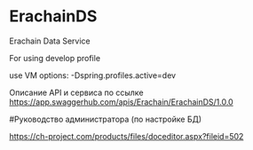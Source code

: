 # ErachainDS

Erachain Data Service

For using develop profile

use VM options: -Dspring.profiles.active=dev

Описание API и сервиса по ссылке
https://app.swaggerhub.com/apis/Erachain/ErachainDS/1.0.0

#Руководство администратора (по настройке БД) 

https://ch-project.com/products/files/doceditor.aspx?fileid=502
